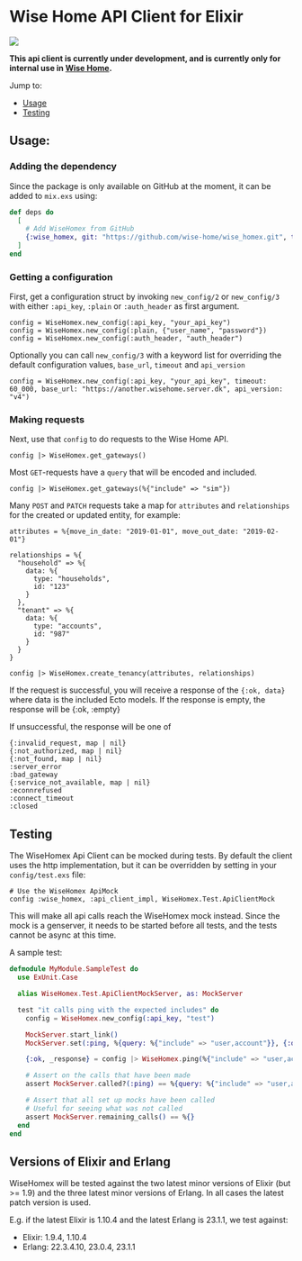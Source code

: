 # Wise Home API Client for Elixir

![](https://github.com/wise-home/wise_homex/workflows/CI/badge.svg)

**This api client is currently under development, and is currently only for internal use in [Wise Home](https://wisehome.dk).**

Jump to:

- [Usage](#usage)
- [Testing](#testing)


## Usage:

### Adding the dependency

Since the package is only available on GitHub at the moment, it can be added to `mix.exs` using:

```elixir
def deps do
  [
    # Add WiseHomex from GitHub
    {:wise_homex, git: "https://github.com/wise-home/wise_homex.git", tag: "0.6.2"}
  ]
end
```

### Getting a configuration

First, get a configuration struct by invoking `new_config/2` or `new_config/3` with either `:api_key`, `:plain` or `:auth_header` as first argument.

```
config = WiseHomex.new_config(:api_key, "your_api_key")
config = WiseHomex.new_config(:plain, {"user_name", "password"})
config = WiseHomex.new_config(:auth_header, "auth_header")
```

Optionally you can call `new_config/3` with a keyword list for overriding the default configuration values, `base_url`, `timeout` and `api_version`

```
config = WiseHomex.new_config(:api_key, "your_api_key", timeout: 60_000, base_url: "https://another.wisehome.server.dk", api_version: "v4")
```

### Making requests

Next, use that `config` to do requests to the Wise Home API.

```
config |> WiseHomex.get_gateways()
```

Most `GET`-requests have a `query` that will be encoded and included.

```
config |> WiseHomex.get_gateways(%{"include" => "sim"})
```

Many `POST` and `PATCH` requests take a map for `attributes` and `relationships` for the created or updated entity, for example:

```
attributes = %{move_in_date: "2019-01-01", move_out_date: "2019-02-01"}

relationships = %{
  "household" => %{
    data: %{
      type: "households",
      id: "123"
    }
  },
  "tenant" => %{
    data: %{
      type: "accounts",
      id: "987"
    }
  }
}

config |> WiseHomex.create_tenancy(attributes, relationships)
```

If the request is successful, you will receive a response of the `{:ok, data}` where data is the included Ecto models. If the response is empty, the response will be {:ok, :empty}

If unsuccessful, the response will be one of

```
{:invalid_request, map | nil}
{:not_authorized, map | nil}
{:not_found, map | nil}
:server_error
:bad_gateway
{:service_not_available, map | nil}
:econnrefused
:connect_timeout
:closed
```


## Testing

The WiseHomex Api Client can be mocked during tests. By default the client uses the http implementation, but it can be overridden by setting in your `config/test.exs` file:

```
# Use the WiseHomex ApiMock
config :wise_homex, :api_client_impl, WiseHomex.Test.ApiClientMock
```

This will make all api calls reach the WiseHomex mock instead. Since the mock is a genserver, it needs to be started before all tests, and the tests cannot be async at this time.

A sample test:

```elixir
defmodule MyModule.SampleTest do
  use ExUnit.Case

  alias WiseHomex.Test.ApiClientMockServer, as: MockServer

  test "it calls ping with the expected includes" do
    config = WiseHomex.new_config(:api_key, "test")

    MockServer.start_link()
    MockServer.set(:ping, %{query: %{"include" => "user,account"}}, {:ok, :put_mock_response_here})

    {:ok, _response} = config |> WiseHomex.ping(%{"include" => "user,account"})

    # Assert on the calls that have been made
    assert MockServer.called?(:ping) == %{query: %{"include" => "user,account"}}

    # Assert that all set up mocks have been called
    # Useful for seeing what was not called
    assert MockServer.remaining_calls() == %{}
  end
end
```

## Versions of Elixir and Erlang

WiseHomex will be tested against the two latest minor versions of Elixir (but >= 1.9) and the three latest minor versions of Erlang.
In all cases the latest patch version is used.

E.g. if the latest Elixir is 1.10.4 and the latest Erlang is 23.1.1, we test against:

* Elixir: 1.9.4, 1.10.4
* Erlang: 22.3.4.10, 23.0.4, 23.1.1
